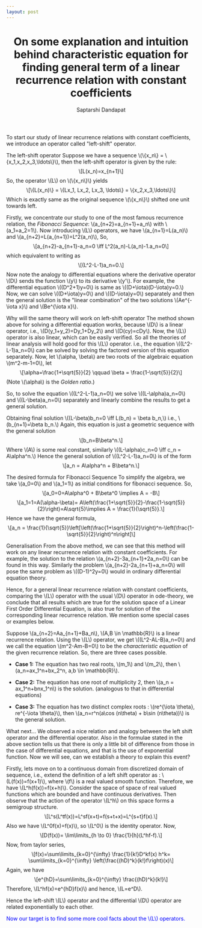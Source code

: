 ```yaml
---
layout: post
---
```

<html xmlns="http://www.w3.org/1999/xhtml" lang="" xml:lang="">
<head>
  <meta charset="utf-8" />
  <meta name="generator" content="pandoc" />
  <meta name="viewport" content="width=device-width, initial-scale=1.0, user-scalable=yes" />
  <meta name="author" content="Saptarshi Dandapat" />
  <title>On some explanation and intuition behind characteristic equation for finding general term of a linear recurrence relation with constant coefficients</title>
  <style type="text/css">
      code{white-space: pre-wrap;}
      span.smallcaps{font-variant: small-caps;}
      span.underline{text-decoration: underline;}
      div.column{display: inline-block; vertical-align: top; width: 50%;}
  </style>
  <script src="/usr/share/javascript/mathjax/MathJax.js?config=TeX-AMS_CHTML-full" type="text/javascript"></script>
</head>
<body>
<header id="title-block-header">
<h1 class="title">On some explanation and intuition behind characteristic equation for finding general term of a linear recurrence relation with constant coefficients</h1>
<p class="author">Saptarshi Dandapat</p>
</header>
<p>To start our study of linear recurrence relations with constant coefficients, we introduce an operator called "left-shift" operator.</p>
<p><span>The left-shift operator</span> Suppose we have a sequence <span class="math inline">\(\{x_n\} = \{x_1,x_2,x_3,\ldots\}\)</span>, then the left-shift operator is given by the rule: <span class="math display">\[L(x_n)=x_{n+1}\]</span>So, the operator <span class="math inline">\(L\)</span> on <span class="math inline">\(\{x_n\}\)</span> yields <span class="math display">\[\{L(x_n)\} = \{Lx_1, Lx_2, Lx_3, \ldots\} = \{x_2,x_3,\ldots\}\]</span>Which is exactly same as the original sequence <span class="math inline">\(\{x_n\}\)</span> shifted one unit towards left.</p>
<p>Firstly, we concentrate our study to one of the most famous recurrence relation, the <em>Fibonacci Sequence</em>: <span class="math inline">\(a_{n+2}=a_{n+1}+a_n\)</span> with <span class="math inline">\(a_1=a_2=1\)</span>. Now introducing <span class="math inline">\(L\)</span> operators, we have <span class="math inline">\(a_{n+1}=L(a_n)\)</span> and <span class="math inline">\(a_{n+2}=L(a_{n+1})=L^2(a_n)\)</span>, So, <span class="math display">\[a_{n+2}-a_{n+1}-a_n=0 \iff L^2(a_n)-L(a_n)-1.a_n=0\]</span>which equivalent to writing as <span class="math display">\[(L^2-L-1)a_n=0.\]</span> Now note the analogy to differential equations where the derivative operator <span class="math inline">\(D\)</span> sends the function <span class="math inline">\(y\)</span> to its derivative <span class="math inline">\(y&#39;\)</span>. For example, the differential equation <span class="math inline">\((D^2+1)y=0\)</span> is same as <span class="math inline">\((D+\iota)(D-\iota)y=0.\)</span> Now, we can solve <span class="math inline">\((D+\iota)y=0\)</span> and <span class="math inline">\((D-\iota)y=0\)</span> separately and then the general solution is the "linear combination" of the two solutions <span class="math inline">\(Ae^{-\iota x}\)</span> and <span class="math inline">\(Be^{\iota x}\)</span>.</p>
<p><span>Why will the same theory will work on left-shift operator</span> The method shown above for solving a differential equation works, because <span class="math inline">\(D\)</span> is a linear operator, i.e., <span class="math inline">\(D(y_1+y_2)=Dy_1+Dy_2\)</span> and <span class="math inline">\(D(cy)=cDy\)</span>. Now, the <span class="math inline">\(L\)</span> operator is also linear, which can be easily verified. So all the theories of linear analysis will hold good for this <span class="math inline">\(L\)</span> operator. i.e., the equation <span class="math inline">\((L^2-L-1)a_n=0\)</span> can be solved by solving the factored version of this equation separately. Now, let <span class="math inline">\(\alpha, \beta\)</span> are two roots of the algebraic equation <span class="math inline">\(m^2-m-1=0\)</span>, let <span class="math display">\[\alpha=\frac{1+\sqrt{5}}{2} \qquad \beta = \frac{1-\sqrt{5}}{2}\]</span>(Note <span class="math inline">\(\alpha\)</span> is the <em>Golden ratio</em>.)</p>
<p>So, to solve the equation <span class="math inline">\((L^2-L-1)a_n=0\)</span> we solve <span class="math inline">\((L-\alpha)a_n=0\)</span> and <span class="math inline">\((L-\beta)a_n=0\)</span> separately and linearly combine the results to get a general solution.</p>
<p><span>Obtaining final solution</span> <span class="math inline">\((L-\beta)b_n=0 \iff L(b_n) = \beta b_n,\)</span> i.e., <span class="math inline">\(b_{n+1}=\beta b_n.\)</span> Again, this equation is just a geometric sequence with the general solution <span class="math display">\[b_n=B\beta^n.\]</span>Where <span class="math inline">\(A\)</span> is some real constant, similarly <span class="math inline">\((L-\alpha)c_n=0 \iff c_n = A\alpha^n.\)</span> Hence the general solution of <span class="math inline">\((L^2-L-1)a_n=0\)</span> is of the form <span class="math display">\[a_n = A\alpha^n + B\beta^n.\]</span></p>
<p><span>The desired formula for Fibonacci Sequence</span> To simplify the algebra, we take <span class="math inline">\(a_0=0\)</span> and <span class="math inline">\(a_1=1\)</span> as initial conditions for fibonacci sequence. So, <span class="math display">\[a_0=0=A\alpha^0 + B\beta^0 \implies A = -B\]</span> <span class="math display">\[a_1=1=A(\alpha-\beta)= A\left(\frac{1+\sqrt{5}}{2}-\frac{1-\sqrt{5}}{2}\right)=A\sqrt{5}\implies A = \frac{1}{\sqrt{5}}.\]</span>Hence we have the general formula, <span class="math display">\[a_n = \frac{1}{\sqrt{5}}\left[\left(\frac{1+\sqrt{5}}{2}\right)^n-\left(\frac{1-\sqrt{5}}{2}\right)^n\right]\]</span></p>
<p><span>Generalisation</span> From the above method, we can see that this method will work on any linear recurrence relation with constant coefficients. For example, the solution to the relation <span class="math inline">\(a_{n+2}-3a_{n+1}+2a_n=0\)</span> can be found in this way. Similarly the problem <span class="math inline">\(a_{n+2}-2a_{n+1}+a_n=0\)</span> will pose the same problem as <span class="math inline">\((D-1)^2y=0\)</span> would in ordinary differential equation theory.</p>
<p>Hence, for a general linear recurrence relation with constant coefficients, comparing the <span class="math inline">\(L\)</span> operator with the usual <span class="math inline">\(D\)</span> operator in ode-theory, we conclude that all results which are true for the solution space of a Linear First Order Differential Equation, is also true for solution of the corresponding linear recurrence relation. We mention some special cases or examples below.</p>
<p>Suppose <span class="math inline">\(a_{n+2}=Aa_{n+1}+Ba_n\)</span>, <span class="math inline">\(A,B \in \mathbb{R}\)</span> is a linear recurrence relation. Using the <span class="math inline">\(L\)</span> operator, we get <span class="math inline">\((L^2-AL-B)a_n=0\)</span> and we call the equation <span class="math inline">\(m^2-Am-B=0\)</span> to be the <em>characteristic equation</em> of the given recurrence relation. So, there are three cases possible.</p>
<ul>
<li><p><strong>Case 1:</strong> The equation has two real roots, <span class="math inline">\(m_1\)</span> and <span class="math inline">\(m_2\)</span>, then <span class="math inline">\(a_n=ax_1^n+bx_2^n, a,b \in \mathbb{R}\)</span>.</p></li>
<li><p><strong>Case 2:</strong> The equation has one root of multiplicity 2, then <span class="math inline">\(a_n = ax_1^n+bnx_1^n\)</span> is the solution. (analogous to that in differential equations)</p></li>
<li><p><strong>Case 3:</strong> The equation has two distinct complex roots : <span class="math inline">\(re^{\iota \theta}, re^{-\iota \theta}\)</span>, then <span class="math inline">\(a_n=r^n(a\cos (n\theta) + b\sin (n\theta))\)</span> is the general solution.</p></li>
</ul>
<p><span>What next...</span> We observed a nice relation and analogy between the left shift operator and the differential operator. Also in the formulae stated in the above section tells us that there is only a little bit of difference from those in the case of differential equations, and that is the use of exponential function. Now we will see, can we establish a theory to explain this event?</p>
<p>Firstly, lets move on to a continuous domain from discretized domain of sequence, i.e., extend the definition of a left shift operator as : <span class="math inline">\(L(f(x))=f(x+1)\)</span>, where <span class="math inline">\(f\)</span> is a real valued smooth function. Therefore, we have <span class="math inline">\(L^h(f(x))=f(x+h)\)</span>. Consider the space of space of real valued functions which are bounded and have continuous derivatives. Then observe that the action of the operator <span class="math inline">\(L^h\)</span> on this space forms a semigroup structure. <span class="math display">\[L^s(L^tf(x))=L^sf(x+t)=f(s+t+x)=L^{s+t}f(x).\]</span>Also we have <span class="math inline">\(L^0f(x)=f(x)\)</span>, so <span class="math inline">\(L^0\)</span> is the identity operator. Now, <span class="math display">\[D(f(x))= \lim\limits_{h \to 0} \frac{1}{h}(L^hf-f).\]</span>Now, from taylor series, <span class="math display">\[f(x)=\sum\limits_{k=0}^{\infty} \frac{1}{k!}D^kf(x) h^k= \sum\limits_{k=0}^{\infty} \left(\frac{(hD)^k}{k!}f\right)(x)\]</span>Again, we have <span class="math display">\[e^{hD}=\sum\limits_{k=0}^{\infty} \frac{(hD)^k}{k!}\]</span>Therefore, <span class="math inline">\(L^hf(x)=e^{hD}f(x)\)</span> and hence, <span class="math inline">\(L=e^D\)</span>.</p>
<p>Hence the left-shift <span class="math inline">\(L\)</span> operator and the differential <span class="math inline">\(D\)</span> operator are related exponentially to each other.</p>
<p><span style="color: blue">Now our target is to find some more cool facts about the <span class="math inline">\(L\)</span> operators.</span></p>
</body>
</html>
